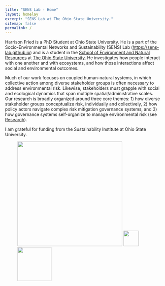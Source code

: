 ```yaml
---
title: "SENS Lab - Home"
layout: homelay
excerpt: "SENS Lab at The Ohio State University."
sitemap: false
permalink: /
---
```


Harrison Fried is a PhD Student at Ohio State University. He is a part of the Socio-Environmental Networks and Sustainability (SENS) Lab (https://sens-lab.github.io) and is a student in the [School of Environment and Natural Resources](https://senr.osu.edu) at [The Ohio State University](https://www.osu.edu). He investigates how people interact with one another and with ecosystems, and how those interactions affect social and environmental outcomes.

Much of our work focuses on coupled human-natural systems, in which collective action among diverse stakeholder groups is often necessary to address environmental risk. Likewise, stakeholders must grapple with social and ecological dynamics that span multiple spatial/administrative scales. Our research is broadly organized around three core themes: 1) how diverse stakeholder groups conceptualize risk, individually and collectively, 2) how policy actors navigate complex risk mitigation governance systems, and 3) how governance systems self-organize to manage environmental risk (see [Research](research)).

<!-- 
**We are always looking for passionate new PhD students, Postdocs, and Master students to join us** [(more info)]({{ site.url }}{{ site.baseurl }}/opportunities) **!**
-->

<p id="twitterContainer" style="display: none; margin-left: auto; margin-right: auto;">
<a class="twitter-timeline" data-tweet-limit="3" data-width="1000" data-chrome="noscrollbar nofooter noborders" href="https://twitter.com/SENS_OSU">Tweets by Tech&People Lab @ ULisboa</a>
</p>

<script async src="https://platform.twitter.com/widgets.js" charset="utf-8"></script>
<script>
function twitterStuff(){
  twttr.events.bind('rendered',function(){
    resizeTwitterIframe();
  });
}
function resizeTwitterIframe(){
  const vw = Math.max(document.documentElement.clientWidth, window.innerWidth || 0);
  const nodes = document.querySelectorAll('iframe.twitter-timeline');
  nodes.forEach(function(e,i,a){
    if(vw > 1023){ 
     const sectionTitle = e.contentDocument.getElementsByClassName('timeline-Header-title');
        if(sectionTitle.length){
          for (i = 0; i < sectionTitle.length; i++) {
            sectionTitle[i].style.fontWeight = "300";
            sectionTitle[i].style.fontSize = "12pt";
            sectionTitle[i].style.color = "#666666";
          }
      }
      const lis = e.contentDocument.getElementsByClassName('timeline-TweetList-tweet');
      if(lis.length){
          for (i = 0; i < lis.length; i++) {
            lis[i].style.width = "200px";
            lis[i].style.float = "left";
            lis[i].style.marginLeft = "0px";
            lis[i].style.marginRight = "10px";
            lis[i].style.borderTop = "1px solid white";
            lis[i].style.boxShadow = "0 4px 8px 0 rgba(0, 0, 0, 0.2)";
            lis[i].style.marginBottom = "15px";
          }
      }
      const text = e.contentDocument.getElementsByClassName('timeline-Tweet-text');
      if(text.length){
          for (i = 0; i < text.length; i++) {
            text[i].style.fontSize = "10pt";
            text[i].style.lineHeight = "18px";
            text[i].style.marginTop = "12px";
            text[i].style.marginBottom = "0px";
            text[i].style.marginLeft = "0px";
          }
      }
      const replyTag = e.contentDocument.getElementsByClassName('timeline-Tweet-inReplyTo');
      if(replyTag.length){
          for (i = 0; i < replyTag.length; i++) {
            replyTag[i].style.fontSize = "12px";
            replyTag[i].style.fontWeight = "300";
            replyTag[i].style.lineHeight = "16px";
            replyTag[i].style.marginTop = "6px";
            replyTag[i].style.marginBottom = "6px";
            replyTag[i].style.marginLeft = "0px";
            replyTag[i].style.paddingLeft = "0px";
          }
      }
      const authorName = e.contentDocument.getElementsByClassName('TweetAuthor-name');
      if(authorName.length){
          for (i = 0; i < authorName.length; i++) {
            authorName[i].style.fontSize = "12pt";
            authorName[i].style.lineHeight = "18px";
            authorName[i].style.fontWeight = "700";
            authorName[i].style.textOverflow = "ellipsis";
          }
      }
      const avatarDiv = e.contentDocument.getElementsByClassName('timeline-Tweet-author');
      if(avatarDiv.length){
          for (i = 0; i < avatarDiv.length; i++) {
            avatarDiv[i].style.paddingLeft = "45px";
          }
      }
      const avatar = e.contentDocument.getElementsByClassName('TweetAuthor-avatar');
      if(avatar.length){
          for (i = 0; i < avatar.length; i++) {
            avatar[i].style.width = "32px";
            avatar[i].style.height = "32px";
          }
      }
      const media = e.contentDocument.getElementsByClassName('timeline-Tweet-media');
      const hasMedia = media.length !== 0;
      if(media.length){
          for (i = 0; i < media.length; i++) {
            media[i].style.marginLeft = "0px";
            media[i].style.marginBottom = "0px";
          }
      }
      const metadata = e.contentDocument.getElementsByClassName('timeline-Tweet-metadata');
      if(metadata.length){
          for (i = 0; i < metadata.length; i++) {
            // metadata[i].style.position = "absolute";
            // metadata[i].style.bottom = "0";
            // metadata[i].style.direction = "rtl";
            metadata[i].style.display = 'none';
          }
      }
      document.getElementById('twitterContainer').style.display = "inline-block";
      const timelineBody = e.contentDocument.getElementsByClassName('timeline-Tweet');
      let biggerTweet = 0, parsedInt;
      let isRetweet = false;
      let isRetweetTheBigger = false;
      if(timelineBody.length){
          for (i = 0; i < timelineBody.length; i++) {
            for (var j = 0; j < timelineBody[i].childNodes.length; j++) {
                if(timelineBody[i].childNodes[j].className === 'timeline-Tweet-retweetCredit'){
                  isRetweet = true;
                  break;
                }
            }
            parsedInt = parseInt(window.getComputedStyle(timelineBody[i])["height"].replace("px",""));
            if(parsedInt > biggerTweet){
              biggerTweet = parsedInt;
              isRetweetTheBigger = isRetweet
            }
          }
          for (i = 0; i < timelineBody.length; i++) {
            if(isRetweetTheBigger)
              timelineBody[i].style.height = (46+biggerTweet)+"px";
            else
              if(!hasMedia)
                timelineBody[i].style.height = (8+biggerTweet)+"px";
              else
                timelineBody[i].style.height = (35+biggerTweet)+"px";
            timelineBody[i].style.padding = "16px";
          }
      }
    }else{
      document.getElementById('twitterContainer').style.display = "none";
    }
  });
}
document.onclick = function(e) {   //when the document body is clicked
  if (window.event) {
      e = event.srcElement;           //assign the element clicked to e (IE 6-8)
  }
  else {
      e = e.target;                   //assign the element clicked to e
  }
  if (e.className && e.className.indexOf('card') != -1) {
      //if the element has a class name, and that is 'someclass' then...
      window.open(e.id,"_self");
  }
}
var throttle = function(type, name, obj) {
    obj = obj || window;
    var running = false;
    var func = function() {
        if (running) { return; }
        running = true;
          requestAnimationFrame(function() {
            obj.dispatchEvent(new CustomEvent(name));
            running = false;
        });
    };
    obj.addEventListener(type, func);
};
/* init - you can init any event */
throttle("resize", "optimizedResize");
// handle event
window.addEventListener("optimizedResize", function() {
  const vw = Math.max(document.documentElement.clientWidth, window.innerWidth || 0);
  if(vw > 1023){
    if(document.getElementById('twitterContainer').style.display === 'none'){
      document.getElementById('twitterContainer').style.display = "inline-block";
      setTimeout(resizeTwitterIframe(), 100);
    }
  }else
    document.getElementById('twitterContainer').style.display = "none";
});
window.onload = function(e){
  twitterStuff();
}
</script>

I am grateful for funding from the Sustainability Institute at Ohio State University.

<figure class="fourth">
  <img src="{{ site.url }}{{ site.baseurl }}/images/logopic/osucfaes_logo.png" style="width: 340px">
  <img src="{{ site.url }}{{ site.baseurl }}/images/logopic/silogo.png" style="width: 50px">
  <img src="{{ site.url }}{{ site.baseurl }}/images/logopic/nsf_logo.png" style="width: 110px">
</figure>
